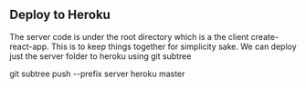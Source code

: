 ## Deploy to Heroku
The server code is under the root directory which is a the client create-react-app. This is to keep things together for simplicity sake. We can deploy just the server folder to heroku using git subtree


git subtree push --prefix server heroku master